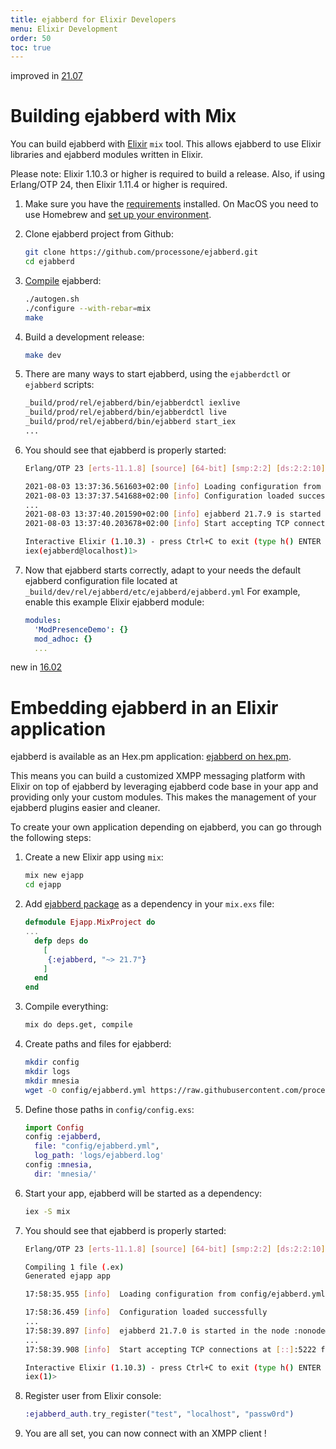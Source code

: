 ```yaml
---
title: ejabberd for Elixir Developers
menu: Elixir Development
order: 50
toc: true
---
```


<div class="note-down">improved in <a href="/archive/21_07/">21.07</a></div>

# Building ejabberd with Mix

You can build ejabberd with [Elixir](https://elixir-lang.org/) `mix` tool.
This allows ejabberd to use Elixir libraries
and ejabberd modules written in Elixir.

Please note: Elixir 1.10.3 or higher is required to build a release.
Also, if using Erlang/OTP 24, then Elixir 1.11.4 or higher is required.

<!--- Code blocks in lists have indentation of 3 spaces at first ~~~ -->

1. Make sure you have the
   [requirements](/admin/installation/#requirements)
   installed. On MacOS you need to use Homebrew and
   [set up your environment](/admin/installation/#macos).

1. Clone ejabberd project from Github:

    ~~~ bash
    git clone https://github.com/processone/ejabberd.git
    cd ejabberd
    ~~~

1.  [Compile](/admin/installation/#compilation) ejabberd:

    ~~~ bash
    ./autogen.sh
    ./configure --with-rebar=mix
    make
    ~~~

1. Build a development release:

    ~~~ bash
    make dev
    ~~~

1. There are many ways to start ejabberd, using the `ejabberdctl` or `ejabberd` scripts:

    ~~~ bash
    _build/prod/rel/ejabberd/bin/ejabberdctl iexlive
    _build/prod/rel/ejabberd/bin/ejabberdctl live
    _build/prod/rel/ejabberd/bin/ejabberd start_iex
    ...
    ~~~

1. You should see that ejabberd is properly started:

    ~~~ bash
    Erlang/OTP 23 [erts-11.1.8] [source] [64-bit] [smp:2:2] [ds:2:2:10] [async-threads:1]

    2021-08-03 13:37:36.561603+02:00 [info] Loading configuration from /home/bernar/e/git/ejabberd/_build/dev/rel/ejabberd/etc/ejabberd/ejabberd.yml
    2021-08-03 13:37:37.541688+02:00 [info] Configuration loaded successfully
    ...
    2021-08-03 13:37:40.201590+02:00 [info] ejabberd 21.7.9 is started in the node ejabberd@atenea in 3.86s
    2021-08-03 13:37:40.203678+02:00 [info] Start accepting TCP connections at [::]:5222 for ejabberd_c2s

    Interactive Elixir (1.10.3) - press Ctrl+C to exit (type h() ENTER for help)
    iex(ejabberd@localhost)1>
    ~~~

1. Now that ejabberd starts correctly, adapt to your needs the default ejabberd
   configuration file located at `_build/dev/rel/ejabberd/etc/ejabberd/ejabberd.yml`
   For example, enable this example Elixir ejabberd module:

    ~~~ yaml
    modules:
      'ModPresenceDemo': {}
      mod_adhoc: {}
      ...
    ~~~

<div class="note-down">new in <a href="https://www.process-one.net/blog/ejabberd-16-02-happy-leap-day/">16.02</a></div>

# Embedding ejabberd in an Elixir application

ejabberd is available as an Hex.pm
application: [ejabberd on hex.pm](https://hex.pm/packages/ejabberd).

This means you can build a customized XMPP messaging
platform with Elixir on top of ejabberd by leveraging ejabberd code
base in your app and providing only your custom modules.
This makes the management of your ejabberd plugins easier and cleaner.

To create your own application depending on ejabberd, you can go
through the following steps:


1. Create a new Elixir app using `mix`:

    ~~~ bash
    mix new ejapp
    cd ejapp
    ~~~

1. Add [ejabberd package](https://hex.pm/packages/ejabberd) as a
   dependency in your `mix.exs` file:

    ~~~ elixir
    defmodule Ejapp.MixProject do
    ...
      defp deps do
        [
         {:ejabberd, "~> 21.7"}
        ]
      end
    end
    ~~~

1. Compile everything:

    ~~~ bash
    mix do deps.get, compile
    ~~~

1. Create paths and files for ejabberd:

    ~~~ bash
    mkdir config
    mkdir logs
    mkdir mnesia
    wget -O config/ejabberd.yml https://raw.githubusercontent.com/processone/ejabberd/master/ejabberd.yml.example
    ~~~

1. Define those paths in `config/config.exs`:

    ~~~ elixir
    import Config
    config :ejabberd,
      file: "config/ejabberd.yml",
      log_path: 'logs/ejabberd.log'
    config :mnesia,
      dir: 'mnesia/'
    ~~~

1. Start your app, ejabberd will be started as a dependency:

    ~~~ bash
    iex -S mix
    ~~~

1. You should see that ejabberd is properly started:

    ~~~ bash
    Erlang/OTP 23 [erts-11.1.8] [source] [64-bit] [smp:2:2] [ds:2:2:10] [async-threads:1]
    
    Compiling 1 file (.ex)
    Generated ejapp app
    
    17:58:35.955 [info]  Loading configuration from config/ejabberd.yml
    
    17:58:36.459 [info]  Configuration loaded successfully
    ...
    17:58:39.897 [info]  ejabberd 21.7.0 is started in the node :nonode@nohost in 4.07s
    ...
    17:58:39.908 [info]  Start accepting TCP connections at [::]:5222 for :ejabberd_c2s
    
    Interactive Elixir (1.10.3) - press Ctrl+C to exit (type h() ENTER for help)
    iex(1)>
    ~~~

1. Register user from Elixir console:

    ~~~ elixir
    :ejabberd_auth.try_register("test", "localhost", "passw0rd")
    ~~~

1. You are all set, you can now connect with an XMPP client !
